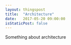 ```yaml
---
layout: thingspost
title:  "Architecture"
date:   2017-05-20 09:00:00
isStaticPost: false
---
```

Something about architecture

